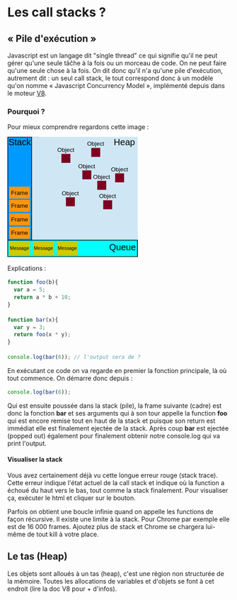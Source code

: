 # Les call stacks ?

## « Pile d'exécution »

Javascript est un langage dit "single thread" ce qui signifie qu'il ne peut gérer qu'une seule tâĉhe à la fois ou un morceau 
de code. On ne peut faire qu'une seule chose à la fois. On dit donc qu'il n'a qu'une pile d'exécution,
autrement dit : un seul call stack, le tout correspond donc à un modèle qu'on nomme « Javascript Concurrency Model », 
implémenté depuis dans le moteur [V8](https://v8.dev/).

### Pourquoi ?  

Pour mieux comprendre regardons cette image :  

![Image](stack-heap-queue.png)  

Explications :  

```javascript
function foo(b){
  var a = 5;
  return a * b + 10;
}

function bar(x){
  var y = 3;
  return foo(x * y);
}

console.log(bar(6)); // l'output sera de ?
```  

En exécutant ce code on va regarde en premier la fonction principale, là où tout commence. On démarre donc depuis :  
```javascript
console.log(bar(6));
```
Qui est ensuite poussée dans la stack (pile), la frame suivante (cadre) est donc la fonction **bar** et ses arguments qui à 
son tour appelle la function **foo** qui est encore remise tout en haut de la stack et puisque son return est immédiat 
elle est finalement ejectée de la stack. Après coup **bar** est ejectée (popped out) également pour finalement obtenir
notre console.log qui va print l'output.

#### Visualiser la stack  

Vous avez certainement déjà vu cette longue erreur rouge (stack trace). Cette erreur indique l'état actuel de la call
stack et indique où la function a échoué du haut vers le bas, tout comme la stack finalement. Pour visualiser ça,
exécuter le html et cliquer sur le bouton.  

Parfois on obtient une boucle infinie quand on appelle les functions de façon récursive. Il existe une limite à la
stack. Pour Chrome par exemple elle est de 16 000 frames. Ajoutez plus de stack et Chrome se chargera lui-même de tout 
kill à votre place.

## Le tas (Heap)  

Les objets sont alloués à un tas (heap), c'est une région non structurée de la mémoire. Toutes les allocations de
variables et d'objets se font à cet endroit (lire la doc V8 pour + d'infos).
